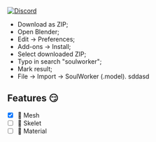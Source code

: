 [![Discord](https://img.shields.io/discord/606442027873206292?style=for-the-badge&label=Discor%20server)](http://discord.gg/SequFJP)

- Download as ZIP;
- Open Blender;
- Edit -> Preferences;
- Add-ons -> Install;
- Select downloaded ZIP;
- Typo in search "soulworker";
- Mark result;
- File -> Import -> SoulWorker (.model).
  sddasd

## Features 😏

- [x] 👾 Mesh
- [ ] 👻 Skelet
- [ ] 🤡 Material
